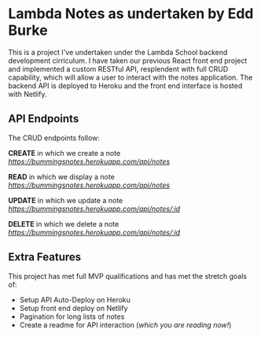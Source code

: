 # Lambda Notes as undertaken by Edd Burke

This is a project I've undertaken under the Lambda School backend development cirriculum. I have taken our previous React front end project and implemented a custom RESTful API, resplendent with full CRUD capability, which will allow a user to interact with the notes application. The backend API is deployed to Heroku and the front end interface is hosted with Netlify.

## API Endpoints

The CRUD endpoints follow:

**CREATE**
in which we create a note
_https://bummingsnotes.herokuapp.com/api/notes_

**READ**
in which we display a note
_https://bummingsnotes.herokuapp.com/api/notes_

**UPDATE**
in which we update a note
_https://bummingsnotes.herokuapp.com/api/notes/:id_

**DELETE**
in which we delete a note
_https://bummingsnotes.herokuapp.com/api/notes/:id_

## Extra Features

This project has met full MVP qualifications and has met the stretch goals of:

- Setup API Auto-Deploy on Heroku
- Setup front end deploy on Netlify
- Pagination for long lists of notes
- Create a readme for API interaction (_which you are reading now!_)
